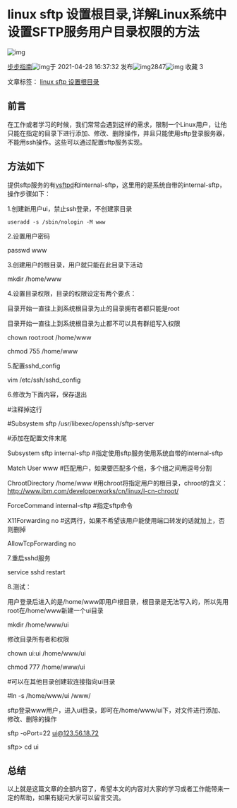 # linux sftp 设置根目录,详解Linux系统中设置SFTP服务用户目录权限的方法

![img](https://csdnimg.cn/release/blogv2/dist/pc/img/reprint.png)

[步步指南](https://blog.csdn.net/weixin_31592801)![img](https://csdnimg.cn/release/blogv2/dist/pc/img/newCurrentTime2.png)于 2021-04-28 16:37:32 发布![img](https://csdnimg.cn/release/blogv2/dist/pc/img/articleReadEyes2.png)2847![img](https://csdnimg.cn/release/blogv2/dist/pc/img/tobarCollect2.png) 收藏 3

文章标签： [linux sftp 设置根目录](https://so.csdn.net/so/search/s.do?q=linux+sftp+设置根目录&t=blog&o=vip&s=&l=&f=&viparticle=)

## 前言

在工作或者学习的时候，我们常常会遇到这样的需求，限制一个Linux用户，让他只能在指定的目录下进行添加、修改、删除操作，并且只能使用sftp登录服务器，不能用ssh操作。这些可以通过配置sftp服务实现。

## 方法如下

提供sftp服务的有[vsftpd](https://so.csdn.net/so/search?q=vsftpd&spm=1001.2101.3001.7020)和internal-sftp，这里用的是系统自带的internal-sftp，操作步骤如下：

1.创建新用户ui，禁止ssh登录，不创建家目录

`useradd -s /sbin/nologin -M www`

2.设置用户密码

passwd www

3.创建用户的根目录，用户就只能在此目录下活动

mkdir /home/www

4.设置目录权限，目录的权限设定有两个要点：

目录开始一直往上到系统根目录为止的目录拥有者都只能是root

目录开始一直往上到系统根目录为止都不可以具有群组写入权限

chown root:root /home/www

chmod 755 /home/www

5.配置sshd_config

vim /etc/ssh/sshd_config

6.修改为下面内容，保存退出

\#注释掉这行

\#Subsystem sftp /usr/libexec/openssh/sftp-server

\#添加在配置文件末尾

Subsystem sftp internal-sftp #指定使用sftp服务使用系统自带的internal-sftp

Match User www #匹配用户，如果要匹配多个组，多个组之间用逗号分割

ChrootDirectory /home/www #用chroot将指定用户的根目录，chroot的含义：http://www.ibm.com/developerworks/cn/linux/l-cn-chroot/

ForceCommand internal-sftp #指定sftp命令

X11Forwarding no #这两行，如果不希望该用户能使用端口转发的话就加上，否则删掉

AllowTcpForwarding no

7.重启sshd服务

service sshd restart

8.测试：

用户登录后进入的是/home/www即用户根目录，根目录是无法写入的，所以先用root在/home/www新建一个ui目录

mkdir /home/www/ui

修改目录所有者和权限

chown ui:ui /home/www/ui

chmod 777 /home/www/ui

\#可以在其他目录创建软连接指向ui目录

\#ln -s /home/www/ui /www/

sftp登录www用户，进入ui目录，即可在/home/www/ui下，对文件进行添加、修改、删除的操作

sftp -oPort=22 ui@123.56.18.72

sftp> cd ui

## 总结

以上就是这篇文章的全部内容了，希望本文的内容对大家的学习或者工作能带来一定的帮助，如果有疑问大家可以留言交流。